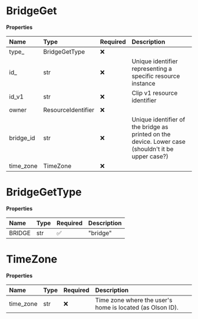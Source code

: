 # BridgeGet

**Properties**

| Name      | Type               | Required | Description                                                                                        |
| :-------- | :----------------- | :------- | :------------------------------------------------------------------------------------------------- |
| type\_    | BridgeGetType      | ❌       |                                                                                                    |
| id\_      | str                | ❌       | Unique identifier representing a specific resource instance                                        |
| id_v1     | str                | ❌       | Clip v1 resource identifier                                                                        |
| owner     | ResourceIdentifier | ❌       |                                                                                                    |
| bridge_id | str                | ❌       | Unique identifier of the bridge as printed on the device. Lower case (shouldn't it be upper case?) |
| time_zone | TimeZone           | ❌       |                                                                                                    |

# BridgeGetType

**Properties**

| Name   | Type | Required | Description |
| :----- | :--- | :------- | :---------- |
| BRIDGE | str  | ✅       | "bridge"    |

# TimeZone

**Properties**

| Name      | Type | Required | Description                                               |
| :-------- | :--- | :------- | :-------------------------------------------------------- |
| time_zone | str  | ❌       | Time zone where the user's home is located (as Olson ID). |

<!-- This file was generated by liblab | https://liblab.com/ -->
